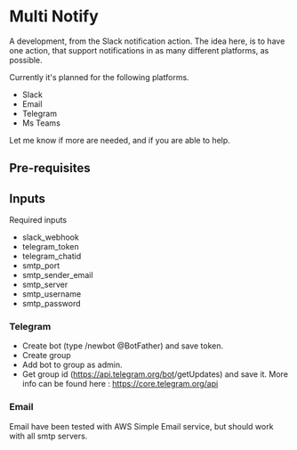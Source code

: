 # Multi Notify

A development, from the Slack notification action.
The idea here, is to have one action, that support notifications in as many different platforms, as possible.

Currently it's planned for the following platforms.

- Slack
- Email
- Telegram
- Ms Teams

Let me know if more are needed, and if you are able to help. 

## Pre-requisites

## Inputs
Required inputs
- slack_webhook
- telegram_token
- telegram_chatid
- smtp_port
- smtp_sender_email
- smtp_server
- smtp_username
- smtp_password

### Telegram
- Create bot (type /newbot @BotFather) and save token.
- Create group
- Add bot to group as admin.
- Get group id (https://api.telegram.org/bot<YourBOTToken>/getUpdates) and save it. 
More info can be found here : https://core.telegram.org/api

### Email
Email have been tested with AWS Simple Email service, but should work with 
all smtp servers. 

